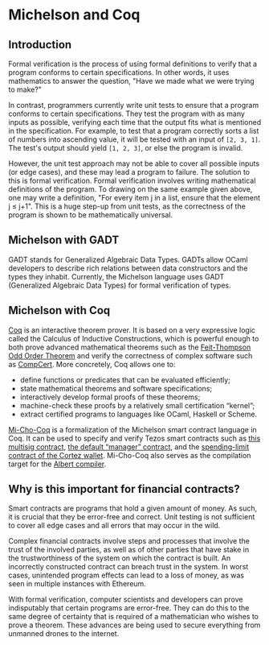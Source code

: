 # Michelson and Coq

## Introduction <a id="intro"></a>

Formal verification is the process of using formal definitions to verify that a program conforms to certain specifications. In other words, it uses mathematics to answer the question, "Have we made what we were trying to make?"

In contrast, programmers currently write unit tests to ensure that a program conforms to certain specifications. They test the program with as many inputs as possible, verifying each time that the output fits what is mentioned in the specification. For example, to test that a program correctly sorts a list of numbers into ascending value, it will be tested with an input of `[2, 3, 1]`. The test's output should yield `[1, 2, 3]`, or else the program is invalid.

However, the unit test approach may not be able to cover all possible inputs \(or edge cases\), and these may lead a program to failure. The solution to this is formal verification. Formal verification involves writing mathematical definitions of the program. To drawing on the same example given above, one may write a definition, "For every item j in a list, ensure that the element j ≤ j+1". This is a huge step-up from unit tests, as the correctness of the program is shown to be mathematically universal.

## Michelson with GADT <a id="gadt"></a>

GADT stands for Generalized Algebraic Data Types. GADTs allow OCaml developers to describe rich relations between data constructors and the types they inhabit. Currently, the Michelson language uses GADT \(Generalized Algebraic Data Types\) for formal verification of types.

## Michelson with Coq <a id="coq"></a>

[Coq](https://coq.inria.fr/) is an interactive theorem prover. It is based on a very expressive logic called the Calculus of Inductive Constructions, which is powerful enough to both prove advanced mathematical theorems such as the [Feit-Thompson Odd Order Theorem](https://hal.inria.fr/hal-00816699/document) and verify the correctness of complex software such as [CompCert](https://compcert.org/). More concretely, Coq allows one to:

* define functions or predicates that can be evaluated efficiently;
* state mathematical theorems and software specifications;
* interactively develop formal proofs of these theorems;
* machine-check these proofs by a relatively small certification “kernel”;
* extract certified programs to languages like OCaml, Haskell or Scheme.

[Mi-Cho-Coq](https://gitlab.com/nomadic-labs/mi-cho-coq) is a formalization of the Michelson smart contract language in Coq. It can be used to specify and verify Tezos smart contracts such as [this multisig contract](https://gitlab.com/nomadic-labs/mi-cho-coq/-/blob/master/src/contracts_coq/generic_multisig.v), [the default “manager” contract](https://gitlab.com/nomadic-labs/mi-cho-coq/-/blob/master/src/contracts_coq/manager.v), and the [spending-limit contract of the Cortez wallet](https://blog.nomadic-labs.com/formally-verifying-a-critical-smart-contract.html). Mi-Cho-Coq also serves as the compilation target for the [Albert compiler](https://albert-lang.io/).

## Why is this important for financial contracts?

Smart contracts are programs that hold a given amount of money. As such, it is crucial that they be error-free and correct. Unit testing is not sufficient to cover all edge cases and all errors that may occur in the wild.

Complex financial contracts involve steps and processes that involve the trust of the involved parties, as well as of other parties that have stake in the trustworthiness of the system on which the contract is built. An incorrectly constructed contract can breach trust in the system. In worst cases, unintended program effects can lead to a loss of money, as was seen in multiple instances with Ethereum.

With formal verification, computer scientists and developers can prove indisputably that certain programs are error-free. They can do this to the same degree of certainty that is required of a mathematician who wishes to prove a theorem. These advances are being used to secure everything from unmanned drones to the internet.

